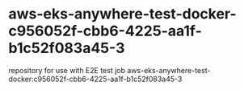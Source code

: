 # aws-eks-anywhere-test-docker-c956052f-cbb6-4225-aa1f-b1c52f083a45-3
repository for use with E2E test job aws-eks-anywhere-test-docker:c956052f-cbb6-4225-aa1f-b1c52f083a45-3
